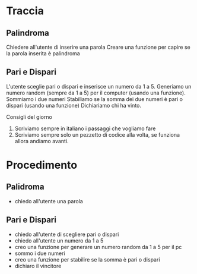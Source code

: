 # Traccia

## Palindroma

Chiedere all'utente di inserire una parola
Creare una funzione per capire se la parola inserita è palindroma

## Pari e Dispari

L'utente sceglie pari o dispari e inserisce un numero da 1 a 5.
Generiamo un numero random (sempre da 1 a 5) per il computer (usando una funzione).
Sommiamo i due numeri
Stabiliamo se la somma dei due numeri è pari o dispari (usando una funzione)
Dichiariamo chi ha vinto.

Consigli del giorno

1. Scriviamo sempre in italiano i passaggi che vogliamo fare
2. Scriviamo sempre solo un pezzetto di codice alla volta, se funziona allora andiamo avanti.

# Procedimento

## Palidroma

- chiedo all'utente una parola

## Pari e Dispari

- chiedo all'utente di scegliere pari o dispari
- chiedo all'utente un numero da 1 a 5
- creo una funzione per generare un numero random da 1 a 5 per il pc
- sommo i due numeri
- creo una funzione per stabilire se la somma è pari o dispari
- dichiaro il vincitore
